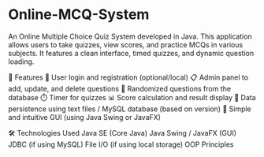# Online-MCQ-System
An Online Multiple Choice Quiz System developed in Java. This application allows users to take quizzes, view scores, and practice MCQs in various subjects. It features a clean interface, timed quizzes, and dynamic question loading.

🚀 Features
🔐 User login and registration (optional/local)
📋 Admin panel to add, update, and delete questions
🧠 Randomized questions from the database
⏱️ Timer for quizzes
📊 Score calculation and result display
💾 Data persistence using text files / MySQL database (based on version)
🎨 Simple and intuitive GUI (using Java Swing or JavaFX)

🛠️ Technologies Used
Java SE (Core Java)
Java Swing / JavaFX (GUI)
JDBC (if using MySQL)
File I/O (if using local storage)
OOP Principles
